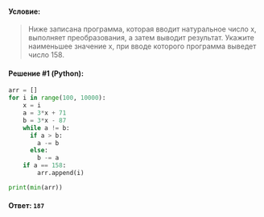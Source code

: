 #### Условие:

> Ниже записана программа, которая вводит натуральное число x, выполняет преобразования, а затем выводит результат. 
> Укажите наименьшее значение x, при вводе которого программа выведет число 158.

#### Решение #1 (Python):
```python
arr = []
for i in range(100, 10000):
    x = i
    a = 3*x + 71
    b = 3*x - 87
    while a != b:
      if a > b:
        a -= b
      else:
        b -= a
    if a == 158:
        arr.append(i)

print(min(arr))
```

#### Ответ: `187`
